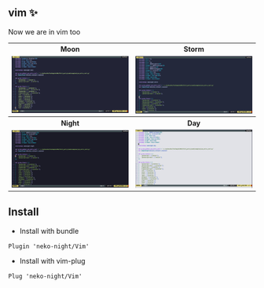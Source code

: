## vim ✨

Now we are in vim too

<table width="100%">
  <tr>
    <th>Moon</th>
    <th>Storm</th>
  </tr>
  <tr>
    <td width="50%">
      <img src="./img/nekonight-vim-moon.jpg" />
    </td>
    <td width="50%">
      <img src="./img/nekonight-vim-storm.jpg" />
    </td>
  </tr>
  <tr>
    <th>Night</th>
    <th>Day</th>
  </tr>
  <tr>
    <td width="50%">
      <img src="./img/nekonight-vim-night.jpg" />
    </td>
    <td width="50%">
      <img src="./img/nekonight-vim-day.jpg" />
    </td>
  </tr>
  <tr>
</table>

## Install

* Install with bundle 

```vim
Plugin 'neko-night/Vim'
```

* Install with vim-plug

```
Plug 'neko-night/Vim'
```